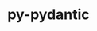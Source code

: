 ---
title: "py-pydantic"
layout: cache
categories: [package, develop-2024-01-28]
meta: {"versions": ["1.10.9"], "compilers": ["apple-clang@=15.0.0", "cce@=15.0.1", "gcc@=11.3.0", "gcc@=11.4.0", "gcc@=9.4.0", "oneapi@=2024.0.0"], "oss": ["rhel8", "ubuntu20.04", "ubuntu22.04", "ventura"], "platforms": ["darwin", "linux"], "targets": ["aarch64", "neoverse_v1", "neoverse_v2", "ppc64le", "x86_64_v3", "zen4"], "stacks": ["e4s", "e4s-cray-rhel", "e4s-neoverse-v2", "e4s-neoverse_v1", "e4s-oneapi", "e4s-power", "ml-darwin-aarch64-mps", "ml-linux-x86_64-cpu", "ml-linux-x86_64-cuda", "root"], "num_specs": 8, "num_specs_by_stack": {"ml-darwin-aarch64-mps": 1, "root": 8, "e4s-cray-rhel": 1, "e4s-neoverse_v1": 1, "e4s-power": 1, "e4s": 1, "e4s-neoverse-v2": 1, "ml-linux-x86_64-cuda": 1, "ml-linux-x86_64-cpu": 1, "e4s-oneapi": 1}}
spec_details: [{"hash": "a66iq2itgy3xrhxxgmrebuohtw2vpobe", "compiler": "apple-clang@=15.0.0", "versions": ["1.10.9"], "os": "ventura", "platform": "darwin", "target": "aarch64", "variants": ["build_system=python_pip", "~dotenv"], "stacks": ["ml-darwin-aarch64-mps", "root"], "size": "-", "tarball": "https://binaries.spack.io/releases/develop-2024-01-28/build_cache/darwin-ventura-aarch64/apple-clang-15.0.0/py-pydantic-1.10.9/darwin-ventura-aarch64-apple-clang-15.0.0-py-pydantic-1.10.9-a66iq2itgy3xrhxxgmrebuohtw2vpobe.spack"}, {"hash": "mqwkdw33i4l55klgitkstdcwq5cfyfm3", "compiler": "cce@=15.0.1", "versions": ["1.10.9"], "os": "rhel8", "platform": "linux", "target": "zen4", "variants": ["build_system=python_pip", "~dotenv"], "stacks": ["e4s-cray-rhel", "root"], "size": "-", "tarball": "https://binaries.spack.io/releases/develop-2024-01-28/build_cache/linux-rhel8-zen4/cce-15.0.1/py-pydantic-1.10.9/linux-rhel8-zen4-cce-15.0.1-py-pydantic-1.10.9-mqwkdw33i4l55klgitkstdcwq5cfyfm3.spack"}, {"hash": "st3khqzme7rmmflnonzsqslu2dwt3yab", "compiler": "gcc@=11.4.0", "versions": ["1.10.9"], "os": "ubuntu20.04", "platform": "linux", "target": "neoverse_v1", "variants": ["build_system=python_pip", "~dotenv"], "stacks": ["e4s-neoverse_v1", "root"], "size": "-", "tarball": "https://binaries.spack.io/releases/develop-2024-01-28/build_cache/linux-ubuntu20.04-neoverse_v1/gcc-11.4.0/py-pydantic-1.10.9/linux-ubuntu20.04-neoverse_v1-gcc-11.4.0-py-pydantic-1.10.9-st3khqzme7rmmflnonzsqslu2dwt3yab.spack"}, {"hash": "zcr4xnlhc63bomxwffrqfoau7eg3izmp", "compiler": "gcc@=9.4.0", "versions": ["1.10.9"], "os": "ubuntu20.04", "platform": "linux", "target": "ppc64le", "variants": ["build_system=python_pip", "~dotenv"], "stacks": ["e4s-power", "root"], "size": "-", "tarball": "https://binaries.spack.io/releases/develop-2024-01-28/build_cache/linux-ubuntu20.04-ppc64le/gcc-9.4.0/py-pydantic-1.10.9/linux-ubuntu20.04-ppc64le-gcc-9.4.0-py-pydantic-1.10.9-zcr4xnlhc63bomxwffrqfoau7eg3izmp.spack"}, {"hash": "jqrbqd5jmpvttxhfffre7cvakkzb7laq", "compiler": "gcc@=11.4.0", "versions": ["1.10.9"], "os": "ubuntu20.04", "platform": "linux", "target": "x86_64_v3", "variants": ["build_system=python_pip", "~dotenv"], "stacks": ["e4s", "root"], "size": "-", "tarball": "https://binaries.spack.io/releases/develop-2024-01-28/build_cache/linux-ubuntu20.04-x86_64_v3/gcc-11.4.0/py-pydantic-1.10.9/linux-ubuntu20.04-x86_64_v3-gcc-11.4.0-py-pydantic-1.10.9-jqrbqd5jmpvttxhfffre7cvakkzb7laq.spack"}, {"hash": "fxai5fntlv2fp7si27mkimtr35he4r2o", "compiler": "gcc@=11.4.0", "versions": ["1.10.9"], "os": "ubuntu22.04", "platform": "linux", "target": "neoverse_v2", "variants": ["build_system=python_pip", "~dotenv"], "stacks": ["e4s-neoverse-v2", "root"], "size": "-", "tarball": "https://binaries.spack.io/releases/develop-2024-01-28/build_cache/linux-ubuntu22.04-neoverse_v2/gcc-11.4.0/py-pydantic-1.10.9/linux-ubuntu22.04-neoverse_v2-gcc-11.4.0-py-pydantic-1.10.9-fxai5fntlv2fp7si27mkimtr35he4r2o.spack"}, {"hash": "7uqas6uwoquasxa3cxrhum53eg623yev", "compiler": "gcc@=11.3.0", "versions": ["1.10.9"], "os": "ubuntu22.04", "platform": "linux", "target": "x86_64_v3", "variants": ["build_system=python_pip", "~dotenv"], "stacks": ["ml-linux-x86_64-cuda", "ml-linux-x86_64-cpu", "root"], "size": "-", "tarball": "https://binaries.spack.io/releases/develop-2024-01-28/build_cache/linux-ubuntu22.04-x86_64_v3/gcc-11.3.0/py-pydantic-1.10.9/linux-ubuntu22.04-x86_64_v3-gcc-11.3.0-py-pydantic-1.10.9-7uqas6uwoquasxa3cxrhum53eg623yev.spack"}, {"hash": "phmr37dbwtp2pfgfcwcuctd2ddjr22rr", "compiler": "oneapi@=2024.0.0", "versions": ["1.10.9"], "os": "ubuntu22.04", "platform": "linux", "target": "x86_64_v3", "variants": ["build_system=python_pip", "~dotenv"], "stacks": ["e4s-oneapi", "root"], "size": "-", "tarball": "https://binaries.spack.io/releases/develop-2024-01-28/build_cache/linux-ubuntu22.04-x86_64_v3/oneapi-2024.0.0/py-pydantic-1.10.9/linux-ubuntu22.04-x86_64_v3-oneapi-2024.0.0-py-pydantic-1.10.9-phmr37dbwtp2pfgfcwcuctd2ddjr22rr.spack"}]
---